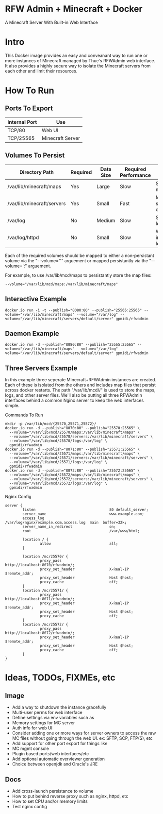 RFW Admin + Minecraft + Docker
==============================
A Minecraft Server With Built-in Web Interface

Intro
=====
This Docker image provides an easy and conveanant way to run one or more
instances of Minecraft managed by Thue's RFWAdmin web interface. It also
provides a highly secure way to isolate the Minecraft servers from each other
and limit their resources.


How To Run
=========

Ports To Export
---------------
Internal Port | Use
--------------|-----------------
TCP/80        | Web UI
TCP/25565     | Minecraft Server

Volumes To Persist
------------------
Directory Path                            | Required | Data Size  | Required Performance | Use
------------------------------------------|----------|------------|----------------------|---------------------------
/var/lib/minecraft/maps                   | Yes      | Large      | Slow                 | Saved map files
/var/lib/minecraft/servers                | Yes      | Small      | Fast                 | Minecraft server directory
/var/log                                  | No       | Medium     | Slow                 | System log files
/var/log/httpd                            | No       | Small      | Slow                 | Web interface log files

Each of the required volumes should be mapped to either a non-persistant volume
via the "--volume='<Volume Path>'" arguement or mapped persistantly via the
"--volume='<Real Path>:<Volume Path>" arguement.

For example, to use /var/lib/mcd/maps to persistantly store the map files:
```
--volume="/var/lib/mcd/maps:/var/lib/minecraft/maps"
```

Interactive Example
-------------------
```
docker.io run -i -t --publish="8080:80" --publish="25565:25565" --volume="/var/lib/minecraft/maps" --volume="/var/log" --volume="/var/lib/minecraft/servers/default/server" gpmidi/rfwadmin
```

Daemon Example
--------------
```
docker.io run -d --publish="8080:80" --publish="25565:25565" --volume="/var/lib/minecraft/maps" --volume="/var/log" --volume="/var/lib/minecraft/servers/default/server" gpmidi/rfwadmin
```

Three Servers Example
---------------------
In this example three seperate Minecraft+RFWAdmin instances are created. Each
of these is isolated from the others and includes map files that persist across
docker restarts. The path "/var/lib/mcd/<server port number>/" is used to store
the maps, logs, and other server files. We'll also be putting all three RFWAdmin
interfaces behind a common Nginx server to keep the web interfaces simple.

Commands To Run
```
mkdir -p /var/lib/mcd/{25570,25571,25572}/
docker.io run -d --publish="8070:80" --publish="25570:25565" \
  --volume="/var/lib/mcd/25570/maps:/var/lib/minecraft/maps" \
  --volume="/var/lib/mcd/25570/servers:/var/lib/minecraft/servers" \
  --volume="/var/lib/mcd/25570/logs:/var/log" \
  gpmidi/rfwadmin
docker.io run -d --publish="8071:80" --publish="25571:25565" \
  --volume="/var/lib/mcd/25571/maps:/var/lib/minecraft/maps" \
  --volume="/var/lib/mcd/25571/servers:/var/lib/minecraft/servers" \
  --volume="/var/lib/mcd/25571/logs:/var/log" \
  gpmidi/rfwadmin
docker.io run -d --publish="8072:80" --publish="25572:25565" \
  --volume="/var/lib/mcd/25572/maps:/var/lib/minecraft/maps" \
  --volume="/var/lib/mcd/25572/servers:/var/lib/minecraft/servers" \
  --volume="/var/lib/mcd/25572/logs:/var/log" \
  gpmidi/rfwadmin
```

Nginx Config
```
server {
        listen                                  80 default_server;
        server_name                             www.example.com;
        access_log                              /var/log/nginx/example.com.access.log  main  buffer=32k;
        server_name_in_redirect                 on;
        root                                    /var/www/html;

        location / {
                allow                           all;
        }

        location /mc/25570/ {
                proxy_pass                      http://localhost:8070/rfwadmin/;
                proxy_set_header                X-Real-IP  $remote_addr;
                proxy_set_header                Host $host;
                proxy_cache                     off;
        }
        location /mc/25571/ {
                proxy_pass                      http://localhost:8071/rfwadmin/;
                proxy_set_header                X-Real-IP  $remote_addr;
                proxy_set_header                Host $host;
                proxy_cache                     off;
        }
        location /mc/25572/ {
                proxy_pass                      http://localhost:8072/rfwadmin/;
                proxy_set_header                X-Real-IP  $remote_addr;
                proxy_set_header                Host $host;
                proxy_cache                     off;
        }
}
```

Ideas, TODOs, FIXMEs, etc
=========================

Image
-----
 * Add a way to shutdown the instance gracefully
 * Multi-user perms for web interface
 * Define settings via env variables such as
  * Memory settings for MC server
  * Auth info for web UI
 * Consider adding one or more ways for server owners to access the raw MC files
 without going through the web UI. ex: SFTP, SCP, FTP(S), etc
 * Add support for other port export for things like
  * MC mgmt console
  * Plugin based ports/web interfaces/etc
 * Add optional automatic overviewer generation
 * Choice between openjdk and Oracle's JRE

Docs
----
 * Add cross-launch persistance to volume
 * How to put behind reverse proxy such as nginx, httpd, etc
 * How to set CPU and/or memory limits
 * Test nginx config
